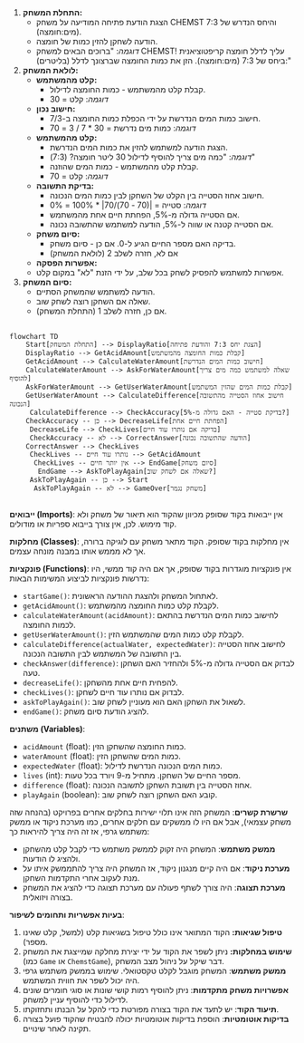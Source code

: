 ## <algorithm>

1.  **התחלת המשחק:**
    *   הצגת הודעת פתיחה המודיעה על משחק CHEMST והיחס הנדרש של 7:3 (מים:חומצה).
    *   הודעה לשחקן להזין כמות של חומצה.
    *   _דוגמה_: "ברוכים הבאים למשחק CHEMST! עליך לדלל חומצה קריפטוציאנית ביחס של 7:3 (מים:חומצה). הזן את כמות החומצה שברצונך לדלל (בליטרים):"
2.  **לולאת המשחק:**
    *   **קלט מהמשתמש:**
        *   קבלת קלט מהמשתמש - כמות החומצה לדילול.
        *   _דוגמה_: קלט = 30
    *   **חישוב נכון:**
        *   חישוב כמות המים הנדרשת על ידי הכפלת כמות החומצה ב-7/3.
        *   _דוגמה_:  כמות מים נדרשת = 30 \* 7 / 3 = 70
    *   **קלט מהמשתמש:**
        *   הצגת הודעה למשתמש להזין את כמות המים הנדרשת.
        *    _דוגמה_: "כמה מים צריך להוסיף לדילול 30 ליטר חומצה? (7:3)"
        *   קבלת קלט מהמשתמש - כמות המים שהוזנה.
        *    _דוגמה_: קלט = 70
    *   **בדיקת התשובה:**
        *   חישוב אחוז הסטייה בין הקלט של השחקן לבין כמות המים הנכונה.
        *   _דוגמה_: סטייה = |(70 - 70)/70| \* 100% = 0%
        *   אם הסטייה גדולה מ-5%, הפחתת חיים אחת מהמשתמש.
        *   אם הסטייה קטנה או שווה ל-5%, הודעה למשתמש שהתשובה נכונה.
    *   **סיום משחק:**
        *   בדיקה האם מספר החיים הגיע ל-0. אם כן - סיום משחק.
        *   אם לא, חזרה לשלב 2 (לולאת המשחק)
    *   **אפשרות הפסקה:**
       *   אפשרות למשתמש להפסיק לשחק בכל שלב, על ידי הזנת "לא" במקום קלט.
3.  **סיום המשחק:**
    *   הודעה למשתמש שהמשחק הסתיים.
    *   שאלה אם השחקן רוצה לשחק שוב.
    *   אם כן, חזרה לשלב 1 (התחלת המשחק).

## <mermaid>

```mermaid
flowchart TD
    Start[התחלת המשחק] --> DisplayRatio[הצגת יחס 7:3 והודעת פתיחה]
    DisplayRatio --> GetAcidAmount[קבלת כמות החומצה מהמשתמש]
    GetAcidAmount --> CalculateWaterAmount[חישוב כמות המים הנדרשת]
    CalculateWaterAmount --> AskForWaterAmount[שאלה למשתמש כמה מים צריך להוסיף]
    AskForWaterAmount --> GetUserWaterAmount[קבלת כמות המים שהזין המשתמש]
    GetUserWaterAmount --> CalculateDifference[חישוב אחוז הסטייה מהתשובה הנכונה]
     CalculateDifference --> CheckAccuracy[בדיקת סטייה - האם גדולה מ-5%?]
    CheckAccuracy -- כן --> DecreaseLife[הפחתת חיים אחת]
     DecreaseLife --> CheckLives[בדיקה אם נותרו עוד חיים]
     CheckAccuracy -- לא --> CorrectAnswer[הודעה שהתשובה נכונה]
    CorrectAnswer --> CheckLives
     CheckLives -- נותרו עוד חיים --> GetAcidAmount
      CheckLives -- אין יותר חיים --> EndGame[סיום משחק]
       EndGame --> AskToPlayAgain[שאלה אם לשחק שוב?]
     AskToPlayAgain -- כן --> Start
      AskToPlayAgain -- לא --> GameOver[משחק נגמר]

```

## <explanation>

**ייבואים (Imports)**:
אין ייבואות בקוד שסופק מכיוון שהקוד הוא תיאור של משחק ולא קוד מימוש. לכן, אין צורך בייבוא ספריות או מודולים.

**מחלקות (Classes)**:
אין מחלקות בקוד שסופק. הקוד מתאר משחק עם לוגיקה ברורה, אך לא מממש אותו במבנה מונחה עצמים.

**פונקציות (Functions)**:
אין פונקציות מוגדרות בקוד שסופק, אך אם היה קוד ממשי, היו נדרשות פונקציות לביצוע המשימות הבאות:
*   `startGame()`: לאתחול המשחק ולהצגת ההודעה הראשונית.
*   `getAcidAmount()`: לקבלת קלט כמות החומצה מהמשתמש.
*   `calculateWaterAmount(acidAmount)`: לחישוב כמות המים הנדרשת בהתאם לכמות החומצה.
*   `getUserWaterAmount()`: לקבלת קלט כמות המים שהמשתמש הזין.
*   `calculateDifference(actualWater, expectedWater)`: לחישוב אחוז הסטייה בין התשובה של המשתמש לבין התשובה הנכונה.
*   `checkAnswer(difference)`: לבדוק אם הסטייה גדולה מ-5% ולהחזיר האם השחקן טעה.
*   `decreaseLife()`: להפחית חיים אחת מהשחקן.
*   `checkLives()`: לבדוק אם נותרו עוד חיים לשחקן.
*   `askToPlayAgain()`: לשאול את השחקן האם הוא מעוניין לשחק שוב.
*   `endGame()`: להציג הודעת סיום משחק.

**משתנים (Variables)**:
*   `acidAmount` (float): כמות החומצה שהשחקן הזין.
*   `waterAmount` (float): כמות המים שהשחקן הזין.
*   `expectedWater` (float): כמות המים הנכונה הנדרשת לדילול.
*   `lives` (int): מספר החיים של השחקן. מתחיל מ-9 ויורד בכל טעות.
*   `difference` (float): אחוז הסטייה בין תשובת השחקן לתשובה הנכונה.
*   `playAgain` (boolean): קובע האם השחקן רוצה לשחק שוב.

**שרשרת קשרים**:
המשחק הזה אינו תלוי ישירות בחלקים אחרים בפרויקט (בהנחה שזה משחק עצמאי), אבל אם היו לו ממשקים עם חלקים אחרים, כמו מערכת ניקוד או ממשק משתמש גרפי, אז זה היה צריך להיראות כך:
*   **ממשק משתמש**: המשחק היה זקוק לממשק משתמש כדי לקבל קלט מהשחקן ולהציג לו הודעות.
*   **מערכת ניקוד**: אם היה קיים מנגנון ניקוד, אז המשחק היה צריך להתממשק איתו על מנת לעקוב אחרי התקדמות השחקן.
*   **מערכת תצוגה**: היה צורך לשתף פעולה עם מערכת תצוגה כדי להציג את המשחק בצורה ויזואלית.

**בעיות אפשריות ותחומים לשיפור**:
1.  **טיפול שגיאות:** הקוד המתואר אינו כולל טיפול בשגיאות קלט (למשל, קלט שאינו מספר).
2.  **שימוש במחלקות:** ניתן לשפר את הקוד על ידי יצירת מחלקה שמייצגת את המשחק (כמו `Game` או `ChemstGame`), דבר שיקל על ניהול מצב המשחק.
3.  **ממשק משתמש**: המשחק מוגבל לקלט טקסטואלי. שימוש בממשק משתמש גרפי היה יכול לשפר את חווית המשתמש.
4.  **אפשרויות משחק מתקדמות**: ניתן להוסיף רמות קושי שונות או סוגי חומרים שונים לדילול כדי להוסיף עניין למשחק.
5.  **תיעוד הקוד**: יש לתעד את הקוד בצורה מפורטת כדי להקל על הבנתו ותחזוקתו.
6.  **בדיקות אוטומטיות**: הוספת בדיקות אוטומטיות יכולה להבטיח שהקוד פועל בצורה תקינה לאחר שינויים.